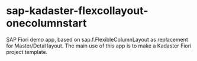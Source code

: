 # sap-kadaster-flexcollayout-onecolumnstart
SAP Fiori demo app, based on sap.f.FlexibleColumnLayout as replacement for Master/Detal layout. The main use of this app is to make a Kadaster Fiori project template.
